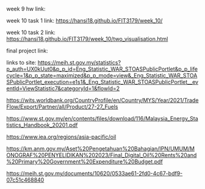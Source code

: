 week 9 hw link:


week 10 task 1 link: https://hansi18.github.io/FIT3179/week_10/

week 10 task 2 link: https://hansi18.github.io/FIT3179/week_10/two_visualisation.html


final project link:


links to site:
https://meih.st.gov.my/statistics?p_auth=UX0kUut0&p_p_id=Eng_Statistic_WAR_STOASPublicPortlet&p_p_lifecycle=1&p_p_state=maximized&p_p_mode=view&_Eng_Statistic_WAR_STOASPublicPortlet_execution=e1s1&_Eng_Statistic_WAR_STOASPublicPortlet__eventId=ViewStatistic7&categoryId=1&flowId=2

https://wits.worldbank.org/CountryProfile/en/Country/MYS/Year/2021/TradeFlow/Export/Partner/all/Product/27-27_Fuels

https://www.st.gov.my/en/contents/files/download/116/Malaysia_Energy_Statistics_Handbook_20201.pdf

https://www.iea.org/regions/asia-pacific/oil

https://km.anm.gov.my/Aset%20Pengetahuan%20Bahagian/IPN/UMUM/MONOGRAF%20PENYELIDIKAN%202023/Final_Digital_Oil%20Rents%20and%20Primary%20Government%20Expenditure%20Budget.pdf

https://meih.st.gov.my/documents/10620/0533ae61-2fd0-4c67-bdf9-07c51c468840
